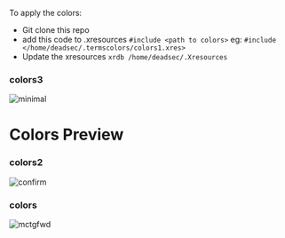 To apply the colors:

- Git clone this repo
- add this code to .xresources
`#include <path to colors>`
eg:
   `#include </home/deadsec/.termscolors/colors1.xres>`
- Update the xresources
`xrdb /home/deadsec/.Xresources`

### colors3
![minimal](https://cloud.githubusercontent.com/assets/12681896/22768818/683cabac-ee7c-11e6-804a-6062289a69b1.png)
# Colors Preview
### colors2
![confirm](https://cloud.githubusercontent.com/assets/12681896/22767703/1291a970-ee75-11e6-99a7-9de4be67456a.png)

### colors
![mctgfwd](https://cloud.githubusercontent.com/assets/12681896/22767781/893102a6-ee75-11e6-8ba3-d9c0631c66b1.jpg)

